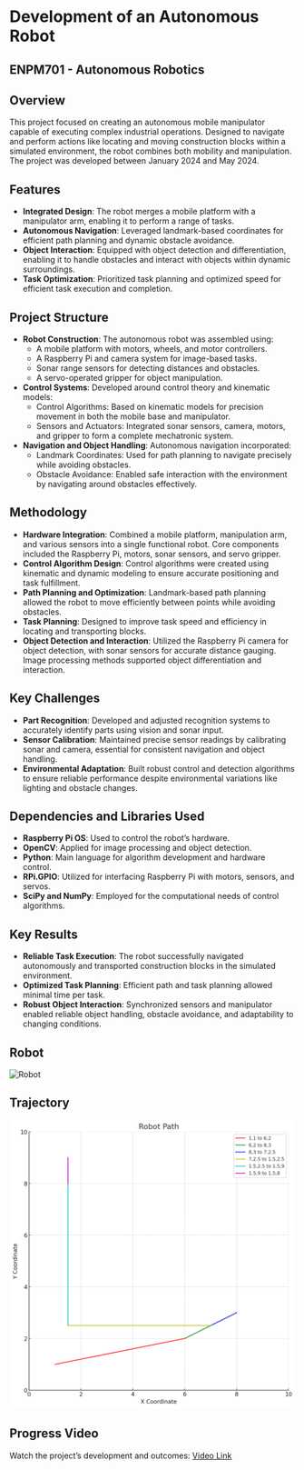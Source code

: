 # Development of an Autonomous Robot  
## ENPM701 - Autonomous Robotics  

## Overview  
This project focused on creating an autonomous mobile manipulator capable of executing complex industrial operations. Designed to navigate and perform actions like locating and moving construction blocks within a simulated environment, the robot combines both mobility and manipulation. The project was developed between January 2024 and May 2024.  

## Features  
- **Integrated Design**: The robot merges a mobile platform with a manipulator arm, enabling it to perform a range of tasks.  
- **Autonomous Navigation**: Leveraged landmark-based coordinates for efficient path planning and dynamic obstacle avoidance.  
- **Object Interaction**: Equipped with object detection and differentiation, enabling it to handle obstacles and interact with objects within dynamic surroundings.  
- **Task Optimization**: Prioritized task planning and optimized speed for efficient task execution and completion.  

## Project Structure  
- **Robot Construction**: The autonomous robot was assembled using:  
  - A mobile platform with motors, wheels, and motor controllers.  
  - A Raspberry Pi and camera system for image-based tasks.  
  - Sonar range sensors for detecting distances and obstacles.  
  - A servo-operated gripper for object manipulation.  
- **Control Systems**: Developed around control theory and kinematic models:  
  - Control Algorithms: Based on kinematic models for precision movement in both the mobile base and manipulator.  
  - Sensors and Actuators: Integrated sonar sensors, camera, motors, and gripper to form a complete mechatronic system.  
- **Navigation and Object Handling**: Autonomous navigation incorporated:  
  - Landmark Coordinates: Used for path planning to navigate precisely while avoiding obstacles.  
  - Obstacle Avoidance: Enabled safe interaction with the environment by navigating around obstacles effectively.  

## Methodology  
- **Hardware Integration**: Combined a mobile platform, manipulation arm, and various sensors into a single functional robot. Core components included the Raspberry Pi, motors, sonar sensors, and servo gripper.  
- **Control Algorithm Design**: Control algorithms were created using kinematic and dynamic modeling to ensure accurate positioning and task fulfillment.  
- **Path Planning and Optimization**: Landmark-based path planning allowed the robot to move efficiently between points while avoiding obstacles.  
- **Task Planning**: Designed to improve task speed and efficiency in locating and transporting blocks.  
- **Object Detection and Interaction**: Utilized the Raspberry Pi camera for object detection, with sonar sensors for accurate distance gauging. Image processing methods supported object differentiation and interaction.  

## Key Challenges  
- **Part Recognition**: Developed and adjusted recognition systems to accurately identify parts using vision and sonar input.  
- **Sensor Calibration**: Maintained precise sensor readings by calibrating sonar and camera, essential for consistent navigation and object handling.  
- **Environmental Adaptation**: Built robust control and detection algorithms to ensure reliable performance despite environmental variations like lighting and obstacle changes.  

## Dependencies and Libraries Used  
- **Raspberry Pi OS**: Used to control the robot’s hardware.  
- **OpenCV**: Applied for image processing and object detection.  
- **Python**: Main language for algorithm development and hardware control.  
- **RPi.GPIO**: Utilized for interfacing Raspberry Pi with motors, sensors, and servos.  
- **SciPy and NumPy**: Employed for the computational needs of control algorithms.  

## Key Results  
- **Reliable Task Execution**: The robot successfully navigated autonomously and transported construction blocks in the simulated environment.  
- **Optimized Task Planning**: Efficient path and task planning allowed minimal time per task.  
- **Robust Object Interaction**: Synchronized sensors and manipulator enabled reliable object handling, obstacle avoidance, and adaptability to changing conditions.  

## Robot
![Robot](GIF.gif)

## Trajectory
![Trajectory](Trajectory.jpg)

## Progress Video  
Watch the project’s development and outcomes: [Video Link](https://youtu.be/wkC-fCCfk54)
